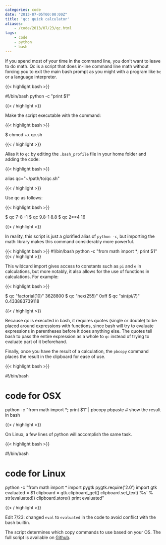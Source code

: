 ```yaml
---
categories: code
date: "2013-07-05T00:00:00Z"
title: 'qc: quick calculator'
aliases:
    - /code/2013/07/23/qc.html
tags:
    - code
    - python
    - bash
---
```


If you spend most of your time in the command line, you don't want to leave to do math. Qc is a script that does in-line command line math without forcing you to exit the main bash prompt as you might with a program like `bc` or a language interpreter.

{{< highlight bash >}}

#!/bin/bash
python -c "print $1"

{{< / highlight >}}

Make the script executable with the command:

{{< highlight bash >}}

$ chmod +x qc.sh

{{< / highlight >}}

Alias it to `qc` by editing the `.bash_profile` file in your home folder and adding the code:

{{< highlight bash >}}

alias qc="~/path/to/qc.sh"

{{< / highlight >}}

Use qc as follows:

{{< highlight bash >}}

$ qc 7-8
-1
$ qc 9.8-1
8.8
$ qc 2**4
16

{{< / highlight >}}

In reality, this script is just a glorified alias of `python -c`, but importing the math library makes this command considerably more powerful.

{{< highlight bash >}}
#!/bin/bash
python -c "from math import *; print $1"
{{< / highlight >}}

This wildcard import gives access to constants such as `pi` and `e` in calculations, but more notably, it also allows for the use of functions in calculations. For example:

{{< highlight bash >}}

$ qc "factorial(10)"
3628800
$ qc "hex(255)"
0xff
$ qc "sin(pi/7)"
0.433883739118

{{< / highlight >}}

Because qc is executed in bash, it requires quotes (single or double) to be placed around expressions with functions, since bash will try to evaluate expressions in parentheses before it does anything else. The quotes tell bash to pass the entire expression as a whole to `qc` instead of trying to evaluate part of it beforehand.

Finally, once you have the result of a calculation, the `pbcopy` command places the result in the clipboard for ease of use.

{{< highlight bash >}}

#!/bin/bash
# code for OSX
python -c "from math import *; print $1" | pbcopy
pbpaste # show the result in bash

{{< / highlight >}}

On Linux, a few lines of python will accomplish the same task.

{{< highlight bash >}}

#!/bin/bash
# code for Linux
python -c "from math import *
import pygtk
pygtk.require('2.0')
import gtk
evaluated = $1
clipboard = gtk.clipboard_get()
clipboard.set_text('%s' % str(evaluated))
clipboard.store()
print evaluated"

{{< / highlight >}}

Edit 7/23: changed `eval` to `evaluated` in the code to avoid conflict with the bash builtin.

The script determines which copy commands to use based on your OS. The full script is available on [Github](https://github.com/danielcorin/qc).
